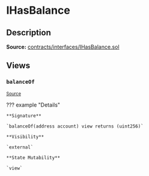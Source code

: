 # IHasBalance

## Description

**Source:** [contracts/interfaces/IHasBalance.sol](https://github.com/Synthetixio/synthetix/tree/v2.76.1/contracts/interfaces/IHasBalance.sol)

## Views

### `balanceOf`

<sub>[Source](https://github.com/Synthetixio/synthetix/tree/v2.76.1/contracts/interfaces/IHasBalance.sol#L6)</sub>

??? example "Details"

    **Signature**

    `balanceOf(address account) view returns (uint256)`

    **Visibility**

    `external`

    **State Mutability**

    `view`
